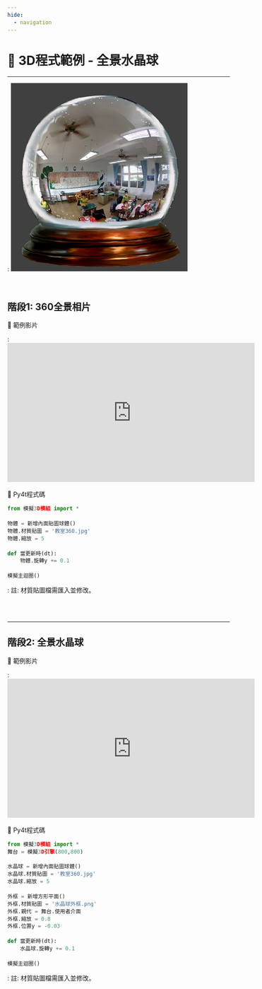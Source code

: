 ```yaml
---
hide:
  - navigation
---
```


# 🔰 3D程式範例 - 全景水晶球

--------------

: ![水晶球](crystal_ball.jpg)

<br/>

## 階段1: 360全景相片

🎦 範例影片

: <iframe width="560" height="315" src="https://www.youtube.com/embed/hogWFR9Z094?start=0&amp;end=235" frameborder="0" allow="accelerometer; autoplay; encrypted-media; gyroscope; picture-in-picture" allowfullscreen></iframe>

📄 Py4t程式碼

```python
from 模擬3D模組 import *

物體 = 新增內面貼圖球體()
物體.材質貼圖 = '教室360.jpg'
物體.縮放 = 5

def 當更新時(dt):
    物體.旋轉y += 0.1
    
模擬主迴圈()
```

: 註: 材質貼圖檔需匯入並修改。

<br/><br/>

----------------------------------

## 階段2: 全景水晶球

🎦 範例影片

: <iframe width="560" height="315" src="https://www.youtube.com/embed/hogWFR9Z094?start=238&amp;end=559" frameborder="0" allow="accelerometer; autoplay; encrypted-media; gyroscope; picture-in-picture" allowfullscreen></iframe>

📄 Py4t程式碼

```python
from 模擬3D模組 import *
舞台 = 模擬3D引擎(800,800)

水晶球 = 新增內面貼圖球體()
水晶球.材質貼圖 = '教室360.jpg'
水晶球.縮放 = 5

外框 = 新增方形平面()
外框.材質貼圖 = '水晶球外框.png'
外框.親代 = 舞台.使用者介面
外框.縮放 = 0.8
外框.位置y = -0.03

def 當更新時(dt):
    水晶球.旋轉y += 0.1
    
模擬主迴圈()
```

: 註: 材質貼圖檔需匯入並修改。